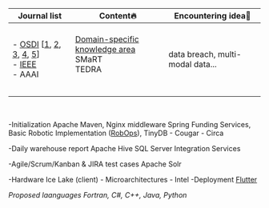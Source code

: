 | Journal list    | Content🔥      | Encountering idea🌟      |
| --------------| ----------------| -------------------------|
| <br> - [OSDI](https://www.usenix.org/conference/osdi18) [[1](https://zhuanlan.zhihu.com/p/605361821), [2](https://zhuanlan.zhihu.com/p/642939534), [3](https://zhuanlan.zhihu.com/p/541292053), [4](https://zhuanlan.zhihu.com/p/543672827), [5](https://zhuanlan.zhihu.com/p/604418704)] <br> - [IEEE](https://ieeexplore.ieee.org/xpl/RecentIssue.jsp?punumber=32) <br> - AAAI <br><br>   | <br>[Domain-specific knowledge area](./problems/New%20Folder/Domain-specific/applications/Services/Knowledge%20area.md)<br>SMaRT<br>TEDRA<br><br><br> |  data breach, multi-modal data... |
<br>

  
-Initialization
Apache Maven, Nginx middleware
Spring Funding Services, Basic Robotic Implementation ([RobOps](https://www.mov.ai/technology/)), TinyDB - Cougar - Circa

-Daily warehouse report
Apache Hive
SQL Server Integration Services

-Agile/Scrum/Kanban & JIRA test cases
Apache Solr

-Hardware
Ice Lake (client) - Microarchitectures - Intel 
-Deployment
[Flutter](https://docs.flutter.dev/codelabs)

*Proposed laanguages*
*Fortran, C#, C++, Java, Python*
